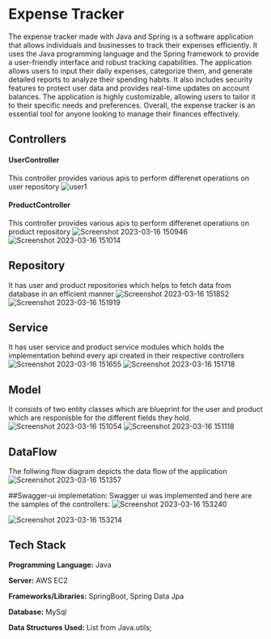 
# Expense Tracker

The expense tracker made with Java and Spring is a software application that allows individuals and businesses to track their expenses efficiently. It uses the Java programming language and the Spring framework to provide a user-friendly interface and robust tracking capabilities. The application allows users to input their daily expenses, categorize them, and generate detailed reports to analyze their spending habits. It also includes security features to protect user data and provides real-time updates on account balances. The application is highly customizable, allowing users to tailor it to their specific needs and preferences. Overall, the expense tracker is an essential tool for anyone looking to manage their finances effectively.




## Controllers
#### UserController
This controller provides various apis to perform differenet operations on user repository
![user1](https://user-images.githubusercontent.com/49145285/225577329-facd7793-e0d0-4343-bc7a-bb7e29d106ac.png)


#### ProductController
This controller provides various apis to perform differenet operations on product repository
![Screenshot 2023-03-16 150946](https://user-images.githubusercontent.com/49145285/225577467-df4848fc-3075-4cfb-9b58-587a1badb072.png)
![Screenshot 2023-03-16 151014](https://user-images.githubusercontent.com/49145285/225577602-b06710a6-61a4-4332-93b9-3ef9e873acdb.png)

## Repository
It has user and product repositories which helps to fetch data from database in an efficient manner
![Screenshot 2023-03-16 151852](https://user-images.githubusercontent.com/49145285/225579531-e3837e30-de7f-4a45-83de-de1d940c909a.png)
![Screenshot 2023-03-16 151919](https://user-images.githubusercontent.com/49145285/225579594-c8b95068-ae05-45b1-89d6-50e16e4c677d.png)


## Service
It has user service and product service modules which holds the implementation behind every api created in their respective controllers
![Screenshot 2023-03-16 151655](https://user-images.githubusercontent.com/49145285/225579159-4c0b619f-39b9-459e-9c44-97e8fe013c50.png)
![Screenshot 2023-03-16 151718](https://user-images.githubusercontent.com/49145285/225579175-9ac0aecd-5dc2-4d2f-8c04-9f83500ed4ae.png)


## Model
It consists of two entity classes which are blueprint for the user and product which are responisble for the different fields they hold.
![Screenshot 2023-03-16 151054](https://user-images.githubusercontent.com/49145285/225578214-f89bab05-f4fa-4001-b75d-848b3edb2541.png)
![Screenshot 2023-03-16 151118](https://user-images.githubusercontent.com/49145285/225578232-88f39e70-273c-4ce7-a3e6-e0dc2fe8a38a.png)

## DataFlow
The follwing flow diagram depicts the data flow of the application
![Screenshot 2023-03-16 151357](https://user-images.githubusercontent.com/49145285/225578136-72cc247d-c034-46dc-b03c-f9966b2ac074.png)

##Swagger-ui implemetation:
Swagger ui was implemented and here are the samples of the controllers:
![Screenshot 2023-03-16 153240](https://user-images.githubusercontent.com/49145285/225583329-02409265-5157-4558-b927-15aa6f2258b0.png)

![Screenshot 2023-03-16 153214](https://user-images.githubusercontent.com/49145285/225583345-4cb16bbe-8f0d-43a6-bf05-0b872e9fb6e9.png)

## Tech Stack

**Programming Language:** Java

**Server:** AWS EC2

**Frameworks/Libraries:** SpringBoot, Spring Data Jpa

**Database:** MySql

**Data Structures Used:** List from Java.utils;
